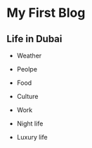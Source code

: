 # My First Blog

## Life in Dubai

* Weather

* Peolpe 

* Food 

* Culture 

* Work 

* Night life 

* Luxury life 
 
